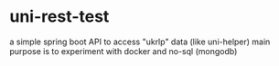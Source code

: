 # uni-rest-test
a simple spring boot API to access "ukrlp" data (like uni-helper)
main purpose is to experiment with docker and no-sql (mongodb)
